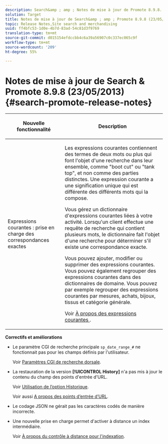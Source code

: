 ```yaml
---
description: Search&amp ; amp ; Notes de mise à jour de Promote 8.9.8.
solution: Target
title: Notes de mise à jour de Search&amp ; amp ; Promote 8.9.8 (23/05/2013)
topic: Release Notes,Site search and merchandising
uuid: ff4bfc53-1d0e-4b7d-83ad-54c81d3f9769
translation-type: tm+mt
source-git-commit: d015154efdccbb4c6a39a56907c0c337ec065c9f
workflow-type: tm+mt
source-wordcount: '209'
ht-degree: 55%

---
```



# Notes de mise à jour de Search &amp; Promote 8.9.8 (23/05/2013){#search-promote-release-notes}

<table> 
 <thead> 
  <tr> 
   <th colname="col1" class="entry"> <p>Nouvelle fonctionnalité </p> </th> 
   <th colname="col2" class="entry"> <p>Description </p> </th> 
  </tr> 
 </thead>
 <tbody> 
  <tr> 
   <td colname="col1"> <p> Expressions courantes : prise en charge des correspondances exactes </p> </td> 
   <td colname="col2"> <p> Les expressions courantes contiennent des termes de deux mots ou plus qui font l'objet d'une recherche dans leur ensemble, comme "boot cut" ou "tank top", et non comme des parties distinctes. Une expression courante a une signification unique qui est différente des différents mots qui la compose. </p> <p> Vous gérez un dictionnaire d'expressions courantes liées à votre activité. Lorsqu'un client effectue une requête de recherche qui contient plusieurs mots, le dictionnaire fait l'objet d'une recherche pour déterminer s'il existe une correspondance exacte. </p> <p>Vous pouvez ajouter, modifier ou supprimer des expressions courantes. Vous pouvez également regrouper des expressions courantes dans des dictionnaires de domaine. Vous pouvez par exemple regrouper des expressions courantes par mesures, achats, bijoux, tissus et catégorie générale. </p> <p>Voir <a href="../c-about-linguistics-menu/c-about-common-phrases.md#concept_4946E53586DF492EAEB1B7F757FD440F" format="dita" scope="local"> À propos des expressions courantes </a>. </p> </td> 
  </tr> 
 </tbody> 
</table>

**Correctifs et améliorations**

* Le paramètre CGI de recherche principale `sp_date_range_#` ne fonctionnait pas pour les champs définis par l&#39;utilisateur.

   Voir [Paramètres CGI de recherche dorsale](../c-appendices/c-cgiparameters.md#reference_582E85C3886740C98FE88CA9DF7918E8).

* La restauration de la version **[!UICONTROL History]** n&#39;a pas mis à jour le contenu du champ des points d&#39;entrée d&#39;URL.

   Voir [Utilisation de l’option Historique](../t-using-the-history-option.md#task_70DD3F87A67242BBBD2CB27156F43002).

   Voir aussi [A propos des points d’entrée d’URL](../c-about-settings-menu/c-about-crawling-menu.md#concept_5D857E3B5C124E85BC0B5AE77A509573).

* Le codage JSON ne gérait pas les caractères codés de manière incorrecte.
* Une nouvelle prise en charge permet d&#39;activer à distance un index intermédiaire.

   Voir [À propos du contrôle à distance pour l&#39;indexation](../c-about-index-menu/c-about-remote-control-for-indexing.md#concept_C79B322190E84106A434E5C6D4A4118F).

